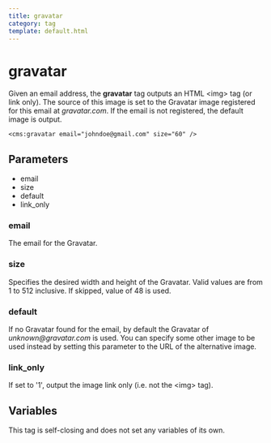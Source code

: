 ```yaml
---
title: gravatar
category: tag
template: default.html
---
```


# gravatar

Given an email address, the **gravatar** tag outputs an HTML &lt;img&gt; tag (or link only). The source of this image is set to the Gravatar image registered for this email at _gravatar.com_. If the email is not registered, the default image is output.

```
<cms:gravatar email="johndoe@gmail.com" size="60" />
```

## Parameters

*   email
*   size
*   default
*   link_only

### email

The email for the Gravatar.

### size

Specifies the desired width and height of the Gravatar. Valid values are from 1 to 512 inclusive. If skipped, value of 48 is used.

### default

If no Gravatar found for the email, by default the Gravatar of _unknown@gravatar.com_ is used. You can specify some other image to be used instead by setting this parameter to the URL of the alternative image.

### link_only

If set to '1', output the image link only (i.e. not the &lt;img&gt; tag).

## Variables

This tag is self-closing and does not set any variables of its own.
